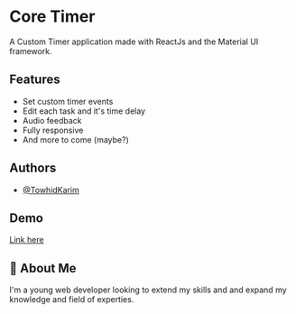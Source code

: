 
# Core Timer

A Custom Timer application made with ReactJs and the Material UI framework. 


## Features

- Set custom timer events 
- Edit each task and it's time delay
- Audio feedback
- Fully responsive
- And more to come (maybe?)


## Authors

- [@TowhidKarim](https://github.com/Towhidkarim/)


## Demo

[Link here](https://coretimer.netlify.app/)


## 🚀 About Me
I'm a young web developer looking to extend my skills and and expand my knowledge and field of experties.

